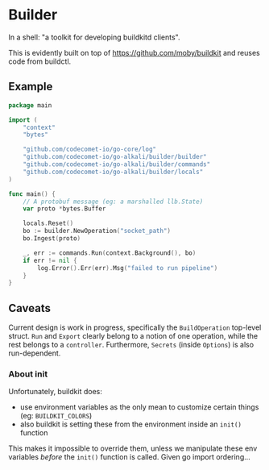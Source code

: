 # Builder

In a shell: "a toolkit for developing buildkitd clients".

This is evidently built on top of https://github.com/moby/buildkit and 
reuses code from buildctl.

## Example

```go
package main

import (
	"context"
	"bytes"

	"github.com/codecomet-io/go-core/log"
	"github.com/codecomet-io/go-alkali/builder/builder"
	"github.com/codecomet-io/go-alkali/builder/commands"
	"github.com/codecomet-io/go-alkali/builder/locals"
)

func main() {
	// A protobuf message (eg: a marshalled llb.State)
	var proto *bytes.Buffer

	locals.Reset()
	bo := builder.NewOperation("socket_path")
	bo.Ingest(proto)

	_, err := commands.Run(context.Background(), bo)
	if err != nil {
		log.Error().Err(err).Msg("failed to run pipeline")
	}
}

```

## Caveats

Current design is work in progress, specifically the `BuildOperation`
top-level struct. `Run` and `Export` clearly belong to a notion of one operation,
while the rest belongs to a `controller`.
Furthermore, `Secrets` (inside `Options`) is also run-dependent.

### About init

Unfortunately, buildkit does:
* use environment variables as the only mean to customize certain things (eg: `BUILDKIT_COLORS`)
* also buildkit is setting these from the environment inside an `init()` function

This makes it impossible to override them, unless we manipulate these env variables *before* the `init()` function is called.
Given go import ordering...
